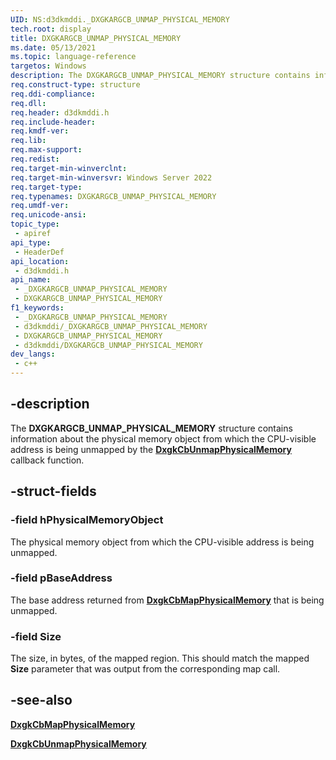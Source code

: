 ```yaml
---
UID: NS:d3dkmddi._DXGKARGCB_UNMAP_PHYSICAL_MEMORY
tech.root: display
title: DXGKARGCB_UNMAP_PHYSICAL_MEMORY
ms.date: 05/13/2021
ms.topic: language-reference
targetos: Windows
description: The DXGKARGCB_UNMAP_PHYSICAL_MEMORY structure contains information about the physical memory object from which the CPU-visible addresses are being unmapped by the DxgkCbUnmapPhysicalMemory callback function.
req.construct-type: structure
req.ddi-compliance: 
req.dll: 
req.header: d3dkmddi.h
req.include-header: 
req.kmdf-ver: 
req.lib: 
req.max-support: 
req.redist: 
req.target-min-winverclnt: 
req.target-min-winversvr: Windows Server 2022
req.target-type: 
req.typenames: DXGKARGCB_UNMAP_PHYSICAL_MEMORY
req.umdf-ver: 
req.unicode-ansi: 
topic_type:
 - apiref
api_type:
 - HeaderDef
api_location:
 - d3dkmddi.h
api_name:
 - _DXGKARGCB_UNMAP_PHYSICAL_MEMORY
 - DXGKARGCB_UNMAP_PHYSICAL_MEMORY
f1_keywords:
 - _DXGKARGCB_UNMAP_PHYSICAL_MEMORY
 - d3dkmddi/_DXGKARGCB_UNMAP_PHYSICAL_MEMORY
 - DXGKARGCB_UNMAP_PHYSICAL_MEMORY
 - d3dkmddi/DXGKARGCB_UNMAP_PHYSICAL_MEMORY
dev_langs:
 - c++
---
```


## -description

The **DXGKARGCB_UNMAP_PHYSICAL_MEMORY** structure contains information about the physical memory object from which the CPU-visible address is being unmapped by the [**DxgkCbUnmapPhysicalMemory**](nc-d3dkmddi-dxgkcb_unmapphysicalmemory.md) callback function.

## -struct-fields

### -field hPhysicalMemoryObject

The physical memory object from which the CPU-visible address is being unmapped.

### -field pBaseAddress

The base address returned from [**DxgkCbMapPhysicalMemory**](nc-d3dkmddi-dxgkcb_mapphysicalmemory.md) that is being unmapped.

### -field Size

The size, in bytes, of the mapped region. This should match the mapped **Size** parameter that was output from the corresponding map call.

## -see-also

[**DxgkCbMapPhysicalMemory**](nc-d3dkmddi-dxgkcb_mapphysicalmemory.md)

[**DxgkCbUnmapPhysicalMemory**](nc-d3dkmddi-dxgkcb_unmapphysicalmemory.md)
